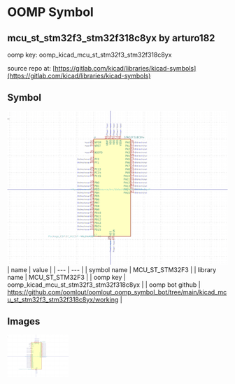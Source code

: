 # OOMP Symbol  
## mcu_st_stm32f3_stm32f318c8yx  by arturo182  
  
oomp key: oomp_kicad_mcu_st_stm32f3_stm32f318c8yx  
  
source repo at: [https://gitlab.com/kicad/libraries/kicad-symbols](https://gitlab.com/kicad/libraries/kicad-symbols)  
## Symbol  
  
[![working.png](working_600.png)](working.png)  
| name | value | 
| --- | --- | 
| symbol name | MCU_ST_STM32F3 | 
| library name | MCU_ST_STM32F3 | 
| oomp key | oomp_kicad_mcu_st_stm32f3_stm32f318c8yx | 
| oomp bot github | https://github.com/oomlout/oomlout_oomp_symbol_bot/tree/main/kicad_mcu_st_stm32f3_stm32f318c8yx/working | 
## Images  
  
[![working.png](working_140.png)](working.png)  
